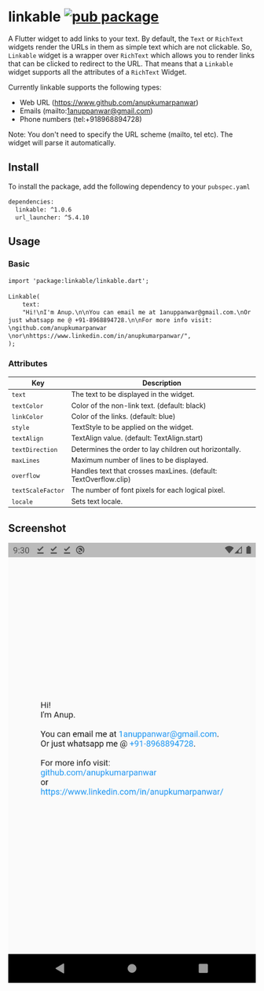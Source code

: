 # linkable [![pub package](https://img.shields.io/pub/v/linkable.svg)](https://pub.dartlang.org/packages/linkable)

A Flutter widget to add links to your text. By default, the `Text` or `RichText` widgets render the URLs in them as simple text which are not clickable. So, `Linkable` widget is a wrapper over `RichText` which allows you to render links that can be clicked to redirect to the URL. That means that a `Linkable` widget supports all the attributes of a `RichText` Widget.

Currently linkable supports the following types:
- Web URL (https://www.github.com/anupkumarpanwar)
- Emails (mailto:1anuppanwar@gmail.com)
- Phone numbers (tel:+918968894728)

Note: You don't need to specify the URL scheme (mailto, tel etc). The widget will parse it automatically.

## Install
To install the package, add the following dependency to your `pubspec.yaml`
```
dependencies:
  linkable: ^1.0.6
  url_launcher: ^5.4.10
```
## Usage
### Basic
```
import 'package:linkable/linkable.dart';

Linkable(
	text:
	"Hi!\nI'm Anup.\n\nYou can email me at 1anuppanwar@gmail.com.\nOr just whatsapp me @ +91-8968894728.\n\nFor more info visit: \ngithub.com/anupkumarpanwar \nor\nhttps://www.linkedin.com/in/anupkumarpanwar/",
);
```

### Attributes
| Key  				| Description   												   	|
|-------------------|-------------------------------------------------------------------|
| `text` 			| The text to be displayed in the widget.  							|
| `textColor` 		|  Color of the non-link text. (default: black)						|
| `linkColor` 		|  Color of the links. (default: blue) 								|
| `style` 			|  TextStyle to be applied on the widget. 							|
| `textAlign` 		|  TextAlign value. (default: TextAlign.start)						|
| `textDirection` 	|  Determines the order to lay children out horizontally. 			|
| `maxLines` 		|  Maximum number of lines to be displayed. 						|
| `overflow` 		|  Handles text that crosses maxLines. (default: TextOverflow.clip)	|
| `textScaleFactor`	|  The number of font pixels for each logical pixel. 				|
| `locale` 			|  Sets text locale.												|

## Screenshot
![Screenshot](./example/screenshot.png)
